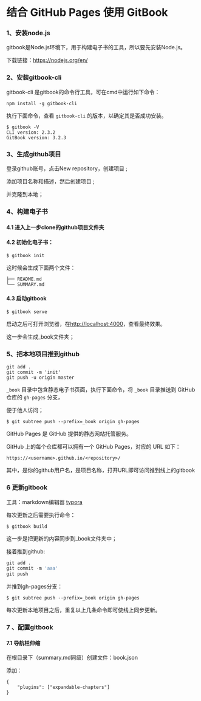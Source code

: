 #  结合 GitHub Pages 使用 GitBook

### 1、安装node.js

gitbook是Node.js环境下，用于构建电子书的工具，所以要先安装Node.js。

下载链接：https://nodejs.org/en/

### 2、安装gitbook-cli

gitbook-cli 是gitbook的命令行工具，可在cmd中运行如下命令：

```
npm install -g gitbook-cli
```

执行下面命令，查看 `gitbook-cli` 的版本，以确定其是否成功安装。

```
$ gitbook -V
CLI version: 2.3.2
GitBook version: 3.2.3
```

### 3、生成github项目

登录github账号，点击New repository，创建项目 ;

添加项目名称和描述，然后创建项目 ;

并克隆到本地；

### 4、构建电子书

#### 4.1 进入上一步clone的github项目文件夹

#### 4.2 初始化电子书：

```
$ gitbook init
```

这时候会生成下面两个文件：

```
├── README.md
└── SUMMARY.md
```

#### 4.3 启动gitbook

```
$ gitbook serve
```

启动之后可打开浏览器，在[http://localhost:4000](http://localhost:4000/)，查看最终效果。

这一步会生成_book文件夹；

### 5、把本地项目推到github

```
git add .
git commit -m 'init' 
git push -u origin master
```

 `_book` 目录中包含静态电子书页面，执行下面命令，将 `_book` 目录推送到 GitHub 仓库的 `gh-pages` 分支，

便于他人访问；

```
$ git subtree push --prefix=_book origin gh-pages
```

GitHub Pages 是 GitHub 提供的静态网站托管服务。

GitHub 上的每个仓库都可以拥有一个 GitHub Pages，对应的 URL 如下：

```
https://<username>.github.io/<repository>/
```

其中，<username>是你的github用户名，<repository>是项目名称，打开URL即可访问推到线上的gitbook

### 6 更新gitbook

工具：markdown编辑器 [typora](https://typora.io/)

每次更新之后需要执行命令：

```
$ gitbook build
```

这一步是把更新的内容同步到_book文件夹中；

接着推到github:

```python
git add .
git commit -m 'aaa' 
git push
```

并推到gh-pages分支：

```
$ git subtree push --prefix=_book origin gh-pages
```

每次更新本地项目之后，重复以上几条命令即可使线上同步更新。



### 7 、配置gitbook

#### 7.1 导航栏伸缩

在根目录下（summary.md同级）创建文件：book.json

添加：

```
{
	"plugins": ["expandable-chapters"]
}
```





